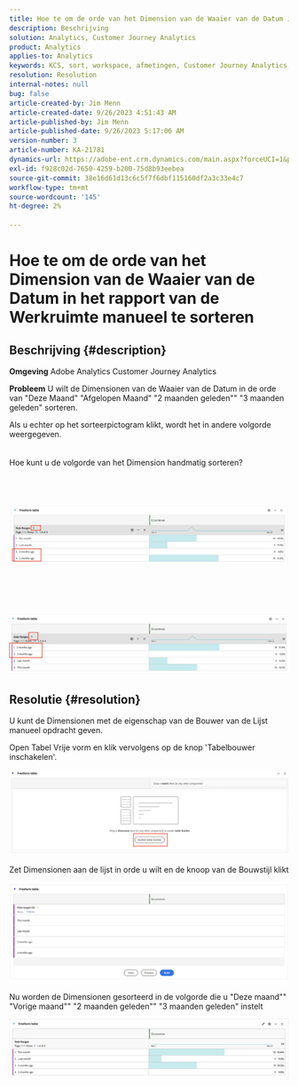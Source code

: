 ```yaml
---
title: Hoe te om de orde van het Dimension van de Waaier van de Datum in het rapport van de Werkruimte manueel te sorteren
description: Beschrijving
solution: Analytics, Customer Journey Analytics
product: Analytics
applies-to: Analytics
keywords: KCS, sort, workspace, afmetingen, Customer Journey Analytics, manueel soort, het Dimension van de Waaier van de Datum, rapport, Adobe Analytics
resolution: Resolution
internal-notes: null
bug: false
article-created-by: Jim Menn
article-created-date: 9/26/2023 4:51:43 AM
article-published-by: Jim Menn
article-published-date: 9/26/2023 5:17:06 AM
version-number: 3
article-number: KA-21781
dynamics-url: https://adobe-ent.crm.dynamics.com/main.aspx?forceUCI=1&pagetype=entityrecord&etn=knowledgearticle&id=3a2f1c62-285c-ee11-be6f-6045bd006268
exl-id: f928c02d-7650-4259-b200-75d8b93eebea
source-git-commit: 38e16d61d13c6c5f7f6dbf115160df2a3c33e4c7
workflow-type: tm+mt
source-wordcount: '145'
ht-degree: 2%

---
```


# Hoe te om de orde van het Dimension van de Waaier van de Datum in het rapport van de Werkruimte manueel te sorteren

## Beschrijving {#description}


<b>Omgeving</b>
Adobe Analytics Customer Journey Analytics

<b>Probleem</b>
U wilt de Dimensionen van de Waaier van de Datum in de orde van &quot;Deze Maand&quot; &quot;Afgelopen Maand&quot; &quot;2 maanden geleden&quot;&quot; &quot;3 maanden geleden&quot; sorteren.

Als u echter op het sorteerpictogram klikt, wordt het in andere volgorde weergegeven.
<br><br><br>Hoe kunt u de volgorde van het Dimension handmatig sorteren?<br><br>
<br> <br><br>![](assets/___3b2f1c62-285c-ee11-be6f-6045bd006268___.png)<br><br> <br><br> <br><br>![](assets/___3d2f1c62-285c-ee11-be6f-6045bd006268___.png)

## Resolutie {#resolution}


U kunt de Dimensionen met de eigenschap van de Bouwer van de Lijst manueel opdracht geven.

Open Tabel Vrije vorm en klik vervolgens op de knop &#39;Tabelbouwer inschakelen&#39;.

![](assets/d4eda136-2fcd-ed11-b597-6045bd006793.png)

Zet Dimensionen aan de lijst in orde u wilt en de knoop van de Bouwstijl klikt

![](assets/69497031-30cd-ed11-b597-6045bd006793.png)

Nu worden de Dimensionen gesorteerd in de volgorde die u &quot;Deze maand&quot;&quot; &quot;Vorige maand&quot;&quot; &quot;2 maanden geleden&quot;&quot; &quot;3 maanden geleden&quot; instelt

![](assets/efb1744a-30cd-ed11-b597-6045bd006793.png)
